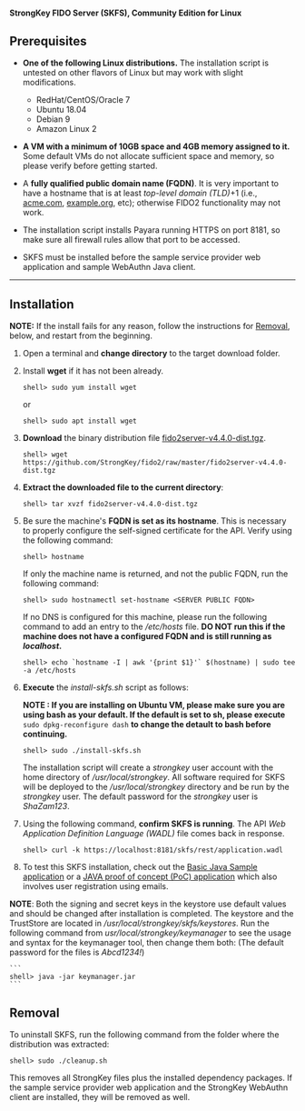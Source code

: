 #### StrongKey FIDO Server (SKFS), Community Edition for Linux

## Prerequisites

-  **One of the following Linux distributions.** The installation script is untested on other flavors of Linux but may work with slight modifications.
    - RedHat/CentOS/Oracle 7
    - Ubuntu 18.04
    - Debian 9
    - Amazon Linux 2
 
-  **A VM with a minimum of 10GB space and 4GB memory assigned to it.** Some default VMs do not allocate sufficient space and memory, so please verify before getting started.

-  A **fully qualified public domain name (FQDN)**. It is very important to have a hostname that is at least _top-level domain (TLD)_+1 (i.e., [acme.com](http://acme.com), [example.org](http://example.org), etc); otherwise FIDO2 functionality may not work.

-  The installation script installs Payara running HTTPS on port 8181, so make sure all firewall rules allow that port to be accessed.

-  SKFS must be installed before the sample service provider web application and sample WebAuthn Java client.

----------------

## Installation

**NOTE:** If the install fails for any reason, follow the instructions for [Removal](#removal), below, and restart from the beginning.


1. Open a terminal and **change directory** to the target download folder.

2. Install **wget** if it has not been already.
    ```
    shell> sudo yum install wget
    ```
    or
    ```
    shell> sudo apt install wget
     ```

3.  **Download** the binary distribution file [fido2server-v4.4.0-dist.tgz](https://github.com/StrongKey/fido2/raw/master/fido2server-v4.4.0-dist.tgz).

    ```
    shell> wget https://github.com/StrongKey/fido2/raw/master/fido2server-v4.4.0-dist.tgz
    ```

4.  **Extract the downloaded file to the current directory**:

    ```
    shell> tar xvzf fido2server-v4.4.0-dist.tgz
    ```
5. Be sure the machine's **FQDN is set as its hostname**. This is necessary to properly configure the self-signed certificate for the API. Verify using the following command:

    ```
    shell> hostname
    ```

    If only the machine name is returned, and not the public FQDN, run the following command:

    ```
    shell> sudo hostnamectl set-hostname <SERVER PUBLIC FQDN>
    ```

    If no DNS is configured for this machine, please run the following command to add an entry to the _/etc/hosts_ file.
    **DO NOT run this if the machine does not have a configured FQDN and is still running as _localhost_.**

    ```
    shell> echo `hostname -I | awk '{print $1}'` $(hostname) | sudo tee -a /etc/hosts
    ```

6.  **Execute** the _install-skfs.sh_ script as follows:

    **NOTE : If you are installing on Ubuntu VM, please make sure you are using bash as your default. If the default is set to sh, please execute** `sudo dpkg-reconfigure dash` **to change the detault to bash before continuing.**
    ```
    shell> sudo ./install-skfs.sh
    ```

    The installation script will create a _strongkey_ user account with the home directory of _/usr/local/strongkey_. All software required for SKFS will be deployed to the _/usr/local/strongkey_ directory and be run by the _strongkey_ user. The default password for the _strongkey_ user is _ShaZam123_.

7. Using the following command, **confirm SKFS is running**. The API _Web Application Definition Language (WADL)_ file comes back in response.

    ```
    shell> curl -k https://localhost:8181/skfs/rest/application.wadl
    ```

8. To test this SKFS installation, check out the [Basic Java Sample application](https://github.com/StrongKey/fido2/tree/master/sampleapps/java/basic) or a [JAVA proof of concept (PoC) application](https://github.com/StrongKey/fido2/tree/master/sampleapps/java/poc) which also involves user registration using emails. 

__NOTE__: Both the signing and secret keys in the keystore use default values and should be changed after installation is completed. The keystore and the TrustStore are located in _/usr/local/strongkey/skfs/keystores_. Run the following command from _usr/local/strongkey/keymanager_ to see the usage and syntax for the keymanager tool, then change them both: (The default password for the files is _Abcd1234!_)
    
    ```
    shell> java -jar keymanager.jar
    ```

## Removal

To uninstall SKFS, run the following command from the folder where the distribution was extracted:

    
    shell> sudo ./cleanup.sh

This removes all StrongKey files plus the installed dependency packages. If the sample service provider web application and the StrongKey WebAuthn client are installed, they will be removed as well.

